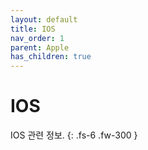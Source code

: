 ```yaml
---
layout: default
title: IOS
nav_order: 1
parent: Apple
has_children: true
---
```


# IOS
IOS 관련 정보.
{: .fs-6 .fw-300 } 
